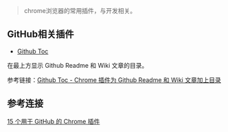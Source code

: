 

> chrome浏览器的常用插件，与开发相关。



## GitHub相关插件

- [Github Toc](https://chrome.google.com/webstore/detail/github-toc/nalkpgbfaadkpckoadhlkihofnbhfhek)


在最上方显示 Github Readme 和 Wiki 文章的目录。




参考链接：[Github Toc - Chrome 插件为 Github Readme 和 Wiki 文章加上目录](https://www.v2ex.com/t/137102)


## 参考连接

[15 个用于 GitHub 的 Chrome 插件](http://webres.wang/15-useful-chrome-extensions-for-github/)













